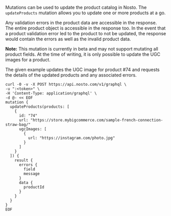 Mutations can be used to update the product catalog in Nosto. The `updateProducts` mutation allows you to update one or more products at a go.

Any validation errors in the product data are accessible in the response. The entire product object is accessible in the response too. In the event that a product validation error led to the product to not be updated, the response would contain the errors as well as the invalid product data.

**Note:** This mutation is currently in beta and may not support mutating all product fields. At the time of writing, it is only possible to update the UGC images for a product.

The given example updates the UGC image for product #74 and requests the details of the updated products and any associated errors.

```shell
curl -0 -v -X POST https://api.nosto.com/v1/graphql \
-u ":<token>" \
-H 'Content-Type: application/graphql' \
-d @- << EOF
mutation {
  updateProducts(products: [
    {
      id: "74"
      url: "https://store.mybigcommerce.com/sample-french-connection-straw-bag/"
      ugcImages: [
        {
          url: "https://instagram.com/photo.jpg"
        }
      ]
    }
  ]) {
    result {
      errors {
        field
        message
      }
      data {
        productId
      }
    }
  }
}
EOF
```